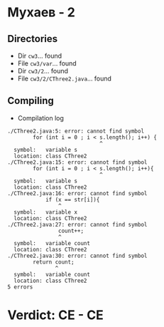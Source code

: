 # Мухаев - 2
## Directories
- Dir `cw3`... found
- File `cw3/var`... found
- Dir `cw3/2`... found
- File `cw3/2/CThree2.java`... found
## Compiling
- Compilation log
```
./CThree2.java:5: error: cannot find symbol
        for (int i = 0 ; i < s.length(); i++) {
                             ^
  symbol:   variable s
  location: class CThree2
./CThree2.java:15: error: cannot find symbol
        for (int i = 0 ; i < s.length(); i++){
                             ^
  symbol:   variable s
  location: class CThree2
./CThree2.java:16: error: cannot find symbol
            if (x == str[i]){
                ^
  symbol:   variable x
  location: class CThree2
./CThree2.java:27: error: cannot find symbol
                count++;
                ^
  symbol:   variable count
  location: class CThree2
./CThree2.java:30: error: cannot find symbol
        return count;
               ^
  symbol:   variable count
  location: class CThree2
5 errors

```
# Verdict: **CE** - CE
